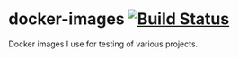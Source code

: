 # docker-images [![Build Status](https://travis-ci.org/zalox/docker-images.svg?branch=master)](https://travis-ci.org/zalox/docker-images)

Docker images I use for testing of various projects.